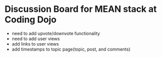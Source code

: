 # Discussion Board for MEAN stack at Coding Dojo

- need to add upvote/downvote functionality
- need to add user views
- add links to user views
- add timestamps to topic page(topic, post, and comments)
